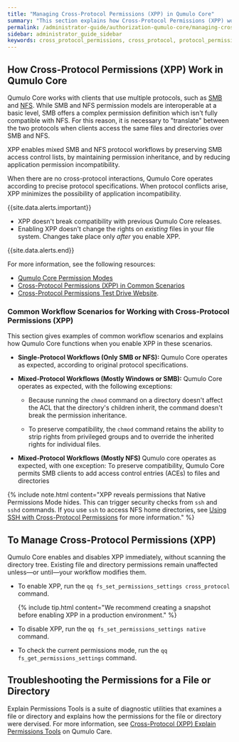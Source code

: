 ```yaml
---
title: "Managing Cross-Protocol Permissions (XPP) in Qumulo Core"
summary: "This section explains how Cross-Protocol Permissions (XPP) work in Qumulo Core and how to enable, disable, and check the status of XPP by using the <code>qq</code> CLI."
permalink: /administrator-guide/authorization-qumulo-core/managing-cross-protocol-permissions-xpp.html
sidebar: administrator_guide_sidebar
keywords: cross_protocol_permissions, cross_protocol, protocol_permissions, protocol, permissions, xpp
---
```


## How Cross-Protocol Permissions (XPP) Work in Qumulo Core
Qumulo Core works with clients that use multiple protocols, such as [SMB](../smb/) and [NFS](../nfs/). While SMB and NFS permission models are interoperable at a basic level, SMB offers a complex permission definition which isn't fully compatible with NFS. For this reason, it is necessary to "translate" between the two protocols when clients access the same files and directories over SMB and NFS.

XPP enables mixed SMB and NFS protocol workflows by preserving SMB access control lists, by maintaining permission inheritance, and by reducing application permission incompatibility.

When there are no cross-protocol interactions, Qumulo Core operates according to precise protocol specifications. When protocol conflicts arise, XPP minimizes the possibility of application incompatibility.

{{site.data.alerts.important}}
<ul>
  <li>XPP doesn't break compatibility with previous Qumulo Core releases.</li>
  <li>Enabling XPP doesn't change the rights on <em>existing</em> files in your file system. Changes take place only <em>after</em> you enable XPP.</li>
</ul>
{{site.data.alerts.end}}

For more information, see the following resources:

* [Qumulo Core Permission Modes](https://care.qumulo.com/hc/en-us/articles/360020318054)
* [Cross-Protocol Permissions (XPP) in Common Scenarios](https://care.qumulo.com/hc/en-us/articles/360020324014)
* [Cross-Protocol Permissions Test Drive Website](https://sites.google.com/qumulo.com/xpp-test-drive).

### Common Workflow Scenarios for Working with Cross-Protocol Permissions (XPP)
This section gives examples of common workflow scenarios and explains how Qumulo Core functions when you enable XPP in these scenarios.

* **Single-Protocol Workflows (Only SMB or NFS):** Qumulo Core operates as expected, according to original protocol specifications.

* **Mixed-Protocol Workflows (Mostly Windows or SMB):** Qumulo Core operates as expected, with the following exceptions:

  * Because running the `chmod` command on a directory doesn't affect the ACL that the directory's children inherit, the command doesn't break the permission inheritance.
    
  * To preserve compatibility, the `chmod` command retains the ability to strip rights from privileged groups and to override the inherited rights for individual files.

* **Mixed-Protocol Workflows (Mostly NFS)** Qumulo core operates as expected, with one exception: To preserve compatibility, Qumulo Core permits SMB clients to add access control entries (ACEs) to files and directories
 
{% include note.html content="XPP reveals permissions that Native Permissions Mode hides. This can trigger security checks from `ssh` and `sshd` commands. If you use `ssh` to access NFS home directories, see [Using SSH with Cross-Protocol Permissions](https://care.qumulo.com/hc/en-us/articles/360022920274) for more information." %}


## To Manage Cross-Protocol Permissions (XPP)
Qumulo Core enables and disables XPP immediately, without scanning the directory tree. Existing file and directory permissions remain unaffected unless&mdash;or until&mdash;your workflow modifies them.

* To enable XPP, run the `qq fs_set_permissions_settings cross_protocol` command.

  {% include tip.html content="We recommend creating a snapshot before enabling XPP in a production environment." %}

* To disable XPP, run the `qq fs_set_permissions_settings native` command.

* To check the current permissions mode, run the `qq fs_get_permissions_settings` command.


## Troubleshooting the Permissions for a File or Directory
Explain Permissions Tools is a suite of diagnostic utilities that examines a file or directory and explains how the permissions for the file or directory were dervised. For more information, see [Cross-Protocol (XPP) Explain Permissions Tools](https://care.qumulo.com/hc/en-us/articles/360019923994-Cross-Protocol-Explain-Permissions-Tools) on Qumulo Care.
